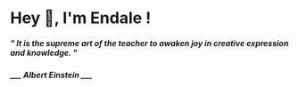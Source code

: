 <h1 title="head"> Hey 👋, I'm Endale !</h1>

**<h5><i>" It is the supreme art of the teacher to awaken joy in creative expression and knowledge. "</i></h5>**

*<b>___ Albert Einstein ___</b>*
